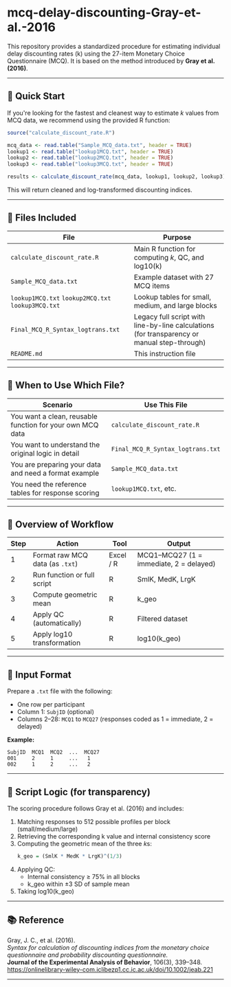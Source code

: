 # mcq-delay-discounting-Gray-et-al.-2016

This repository provides a standardized procedure for estimating individual delay discounting rates (k) using the 27-item Monetary Choice Questionnaire (MCQ). It is based on the method introduced by **Gray et al. (2016)**.

---

## 🚀 Quick Start

If you're looking for the fastest and cleanest way to estimate *k* values from MCQ data, we recommend using the provided R function:

```r
source("calculate_discount_rate.R")

mcq_data <- read.table("Sample_MCQ_data.txt", header = TRUE)
lookup1 <- read.table("lookup1MCQ.txt", header = TRUE)
lookup2 <- read.table("lookup2MCQ.txt", header = TRUE)
lookup3 <- read.table("lookup3MCQ.txt", header = TRUE)

results <- calculate_discount_rate(mcq_data, lookup1, lookup2, lookup3)
```

This will return cleaned and log-transformed discounting indices.

---

## 🧩 Files Included

| File | Purpose |
|------|---------|
| `calculate_discount_rate.R` | Main R function for computing *k*, QC, and log10(k) |
| `Sample_MCQ_data.txt` | Example dataset with 27 MCQ items |
| `lookup1MCQ.txt` `lookup2MCQ.txt` `lookup3MCQ.txt` | Lookup tables for small, medium, and large blocks |
| `Final_MCQ_R_Syntax_logtrans.txt` | Legacy full script with line-by-line calculations (for transparency or manual step-through) |
| `README.md` | This instruction file |

---

## 📌 When to Use Which File?

| Scenario | Use This File |
|----------|----------------|
| You want a clean, reusable function for your own MCQ data | `calculate_discount_rate.R` |
| You want to understand the original logic in detail | `Final_MCQ_R_Syntax_logtrans.txt` |
| You are preparing your data and need a format example | `Sample_MCQ_data.txt` |
| You need the reference tables for response scoring | `lookup1MCQ.txt`, etc. |

---

## 🧭 Overview of Workflow

| Step | Action | Tool | Output |
|------|--------|------|--------|
| 1 | Format raw MCQ data (as `.txt`) | Excel / R | MCQ1–MCQ27 (1 = immediate, 2 = delayed) |
| 2 | Run function or full script | R | SmlK, MedK, LrgK |
| 3 | Compute geometric mean | R | k_geo |
| 4 | Apply QC (automatically) | R | Filtered dataset |
| 5 | Apply log10 transformation | R | log10(k_geo) |

---

## 📁 Input Format

Prepare a `.txt` file with the following:

- One row per participant
- Column 1: `SubjID` (optional)
- Columns 2–28: `MCQ1` to `MCQ27` (responses coded as 1 = immediate, 2 = delayed)

**Example:**
```
SubjID  MCQ1  MCQ2  ...  MCQ27  
001     2     1     ...   1
002     1     2     ...   2
```

---

## 🧠 Script Logic (for transparency)

The scoring procedure follows Gray et al. (2016) and includes:

1. Matching responses to 512 possible profiles per block (small/medium/large)
2. Retrieving the corresponding k value and internal consistency score
3. Computing the geometric mean of the three *k*s:  
   ```r
   k_geo = (SmlK * MedK * LrgK)^(1/3)
   ```
4. Applying QC:
   - Internal consistency ≥ 75% in all blocks
   - k_geo within ±3 SD of sample mean
5. Taking log10(k_geo)

---

## 📚 Reference

Gray, J. C., et al. (2016).  
*Syntax for calculation of discounting indices from the monetary choice questionnaire and probability discounting questionnaire.*  
**Journal of the Experimental Analysis of Behavior**, 106(3), 339–348.  
https://onlinelibrary-wiley-com.iclibezp1.cc.ic.ac.uk/doi/10.1002/jeab.221

---

